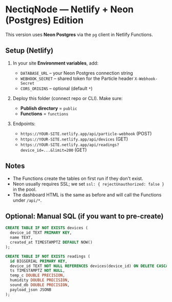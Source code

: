 # NectiqNode — Netlify + Neon (Postgres) Edition

This version uses **Neon Postgres** via the `pg` client in Netlify Functions.

## Setup (Netlify)
1. In your site **Environment variables**, add:
   - `DATABASE_URL` – your Neon Postgres connection string
   - `WEBHOOK_SECRET` – shared token for the Particle header `X-Webhook-Secret`
   - `CORS_ORIGINS` – optional (default `*`)

2. Deploy this folder (connect repo or CLI). Make sure:
   - **Publish directory** = `public`
   - **Functions** = `functions`

3. Endpoints:
   - `https://YOUR-SITE.netlify.app/api/particle-webhook` (POST)
   - `https://YOUR-SITE.netlify.app/api/devices` (GET)
   - `https://YOUR-SITE.netlify.app/api/readings?device_id=...&limit=200` (GET)

## Notes
- The Functions create the tables on first run if they don't exist.
- Neon usually requires SSL; we set `ssl: { rejectUnauthorized: false }` in the pool.
- The dashboard HTML is the same as before and will call the Functions under `/api/*`.

## Optional: Manual SQL (if you want to pre-create)
```sql
CREATE TABLE IF NOT EXISTS devices (
  device_id TEXT PRIMARY KEY,
  name TEXT,
  created_at TIMESTAMPTZ DEFAULT NOW()
);

CREATE TABLE IF NOT EXISTS readings (
  id BIGSERIAL PRIMARY KEY,
  device_id TEXT NOT NULL REFERENCES devices(device_id) ON DELETE CASCADE,
  ts TIMESTAMPTZ NOT NULL,
  temp_c DOUBLE PRECISION,
  humidity DOUBLE PRECISION,
  sound_db DOUBLE PRECISION,
  payload_json JSONB
);
```
